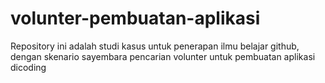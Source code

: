 # volunter-pembuatan-aplikasi
Repository ini adalah studi kasus untuk penerapan ilmu belajar github, dengan skenario sayembara pencarian volunter untuk pembuatan aplikasi dicoding

